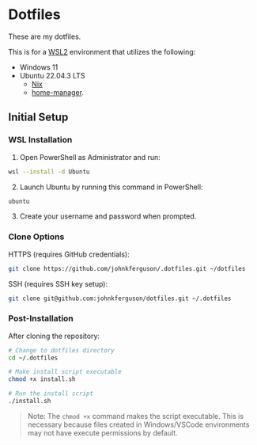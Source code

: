 # Dotfiles

These are my dotfiles.

This is for a [WSL2][wsl docs] environment that utilizes the following:

* Windows 11
* Ubuntu 22.04.3 LTS
   * [Nix][nixos.org]
   * [home-manager][home-manager manual].

## Initial Setup

### WSL Installation

1. Open PowerShell as Administrator and run:
```bash
wsl --install -d Ubuntu
```

2. Launch Ubuntu by running this command in PowerShell:

```bash
ubuntu
```

3. Create your username and password when prompted.

### Clone Options

HTTPS (requires GitHub credentials):
```bash
git clone https://github.com/johnkferguson/.dotfiles.git ~/dotfiles
```

SSH (requires SSH key setup):
```bash
git clone git@github.com:johnkferguson/dotfiles.git ~/.dotfiles
```

### Post-Installation

After cloning the repository:
```bash
# Change to dotfiles directory
cd ~/.dotfiles

# Make install script executable
chmod +x install.sh

# Run the install script
./install.sh
```

> Note: The `chmod +x` command makes the script executable. This is necessary because files created in Windows/VSCode environments may not have execute permissions by default.

[nixos.org]: https://nixos.org/
[home-manager manual]: https://nix-community.github.io/home-manager/
[wsl docs]: https://github.com/MicrosoftDocs/WSL
